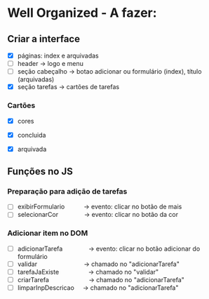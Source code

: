 # Well Organized - A fazer:

## Criar a interface
- [x] páginas: index e arquivadas
- [ ] header           -> logo e menu
- [ ] seção cabeçalho  -> botao adicionar ou formulário (index), título (arquivadas)
- [x] seção tarefas    -> cartões de tarefas

### Cartões
- [x] cores
- [x] concluida
- [x] arquivada

  
## Funções no JS
### Preparação para adição de tarefas
- [ ] exibirFormulario          &nbsp; &nbsp; &nbsp; &nbsp; &nbsp; -> evento: clicar no botão de mais
- [ ] selecionarCor             &nbsp; &nbsp; &nbsp; &nbsp; &nbsp; &nbsp; &nbsp; -> evento: clicar no botão da cor

### Adicionar item no DOM
- [ ] adicionarTarefa             &nbsp; &nbsp; &nbsp; &nbsp; &nbsp; &nbsp; &nbsp; -> evento: clicar no botão adicionar do formulário
- [ ] validar                   &nbsp; &nbsp; &nbsp; &nbsp; &nbsp; &nbsp; &nbsp; &nbsp; &nbsp; &nbsp; &nbsp; &nbsp; &nbsp; -> chamado no "adicionarTarefa"
- [ ] tarefaJaExiste              &nbsp; &nbsp; &nbsp; &nbsp; &nbsp; &nbsp; &nbsp; &nbsp; -> chamado no "validar"
- [ ] criarTarefa                 &nbsp; &nbsp; &nbsp; &nbsp; &nbsp; &nbsp; &nbsp; &nbsp; &nbsp; &nbsp; &nbsp; -> chamado no "adicionarTarefa"
- [ ] limparInpDescricao        &nbsp; &nbsp; -> chamado no "adicionarTarefa"
